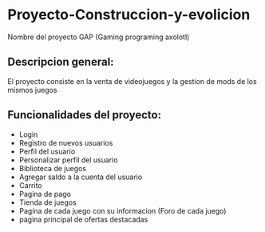# Proyecto-Construccion-y-evolicion
Nombre del proyecto GAP (Gaming programing axolotl)

## Descripcion general:
El proyecto consiste en la venta de videojuegos y la gestion de mods de los mismos juegos 

## Funcionalidades del proyecto:
- Login
- Registro de nuevos usuarios
- Perfil del usuario
- Personalizar perfil del usuario
- Biblioteca de juegos
- Agregar saldo a la cuenta del usuario
- Carrito
- Pagina de pago
- Tienda de juegos
- Pagina de cada juego con su informacion (Foro de cada juego)
- pagina principal de ofertas destacadas
